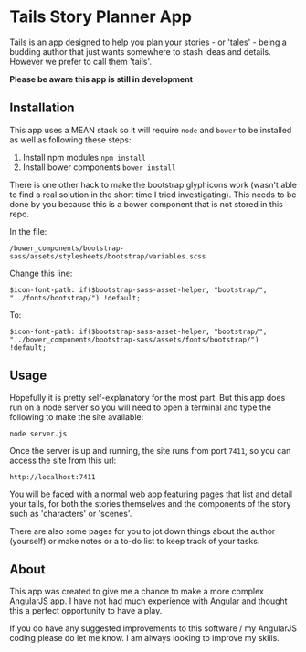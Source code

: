 Tails Story Planner App
=======================

Tails is an app designed to help you plan your stories - or 'tales' - being a
budding author that just wants somewhere to stash ideas and details. However we
prefer to call them 'tails'.

**Please be aware this app is still in development**

Installation
------------

This app uses a MEAN stack so it will require `node` and `bower` to be installed
as well as following these steps:

1. Install npm modules `npm install`
2. Install bower components `bower install`

There is one other hack to make the bootstrap glyphicons work (wasn't able to find a real solution in the short time I tried investigating). This needs to be done by you because this is a bower component that is not stored in this repo.

In the file:

``` /bower_components/bootstrap-sass/assets/stylesheets/bootstrap/variables.scss ```

Change this line:

``` $icon-font-path: if($bootstrap-sass-asset-helper, "bootstrap/", "../fonts/bootstrap/") !default; ```

To:

``` $icon-font-path: if($bootstrap-sass-asset-helper, "bootstrap/", "../bower_components/bootstrap-sass/assets/fonts/bootstrap/") !default; ```

Usage
-----

Hopefully it is pretty self-explanatory for the most part. But this app does run
on a node server so you will need to open a terminal and type the following to
make the site available:

``` node server.js ```

Once the server is up and running, the site runs from port `7411`, so you can
access the site from this url:

``` http://localhost:7411 ```

You will be faced with a normal web app featuring pages that list and detail
your tails, for both the stories themselves and the components of the story
such as 'characters' or 'scenes'.

There are also some pages for you to jot down things about the author (yourself)
or make notes or a to-do list to keep track of your tasks.

About
-----

This app was created to give me a chance to make a more complex AngularJS app. I
have not had much experience with Angular and thought this a perfect opportunity
to have a play.

If you do have any suggested improvements to this software / my AngularJS coding
please do let me know. I am always looking to improve my skills.